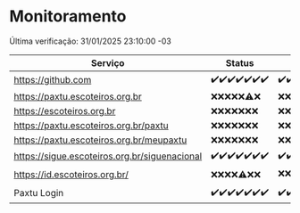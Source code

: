 # Monitoramento

Última verificação: 31/01/2025 23:10:00 -03

|Serviço|Status|Últimas 24h|
|---|---|---|
|https://github.com|<span title="2025-01-25: OK=23">✔️</span><span title="2025-01-26: OK=23">✔️</span><span title="2025-01-27: OK=23">✔️</span><span title="2025-01-28: OK=23">✔️</span><span title="2025-01-29: OK=23">✔️</span><span title="2025-01-30: OK=23">✔️</span><span title="2025-01-31: OK=2">✔️</span>|<span title="31/01/2025 00:09:00 -03 : 200">✔️</span><span title="31/01/2025 01:10:00 -03 : 200">✔️</span><span title="31/01/2025 02:08:00 -03 : 200">✔️</span><span title="31/01/2025 03:11:00 -03 : 200">✔️</span><span title="31/01/2025 04:07:00 -03 : 200">✔️</span><span title="31/01/2025 05:10:00 -03 : 200">✔️</span><span title="31/01/2025 06:08:00 -03 : 200">✔️</span><span title="31/01/2025 07:08:00 -03 : 200">✔️</span><span title="31/01/2025 08:06:00 -03 : 200">✔️</span><span title="31/01/2025 09:14:00 -03 : 200">✔️</span><span title="31/01/2025 10:14:00 -03 : 200">✔️</span><span title="31/01/2025 11:07:00 -03 : 200">✔️</span><span title="31/01/2025 12:07:00 -03 : 200">✔️</span><span title="31/01/2025 13:09:00 -03 : 200">✔️</span><span title="31/01/2025 14:07:00 -03 : 200">✔️</span><span title="31/01/2025 15:10:00 -03 : 200">✔️</span><span title="31/01/2025 16:06:00 -03 : 200">✔️</span><span title="31/01/2025 17:08:00 -03 : 200">✔️</span><span title="31/01/2025 18:07:00 -03 : 200">✔️</span><span title="31/01/2025 19:07:00 -03 : 200">✔️</span><span title="31/01/2025 20:07:00 -03 : 200">✔️</span><span title="31/01/2025 21:42:00 -03 : 200">✔️</span><span title="31/01/2025 23:10:00 -03 : 200">✔️</span>|
|https://paxtu.escoteiros.org.br|<span title="2025-01-25: Falhas=23">❌</span><span title="2025-01-26: Falhas=23">❌</span><span title="2025-01-27: Falhas=23">❌</span><span title="2025-01-28: Falhas=23">❌</span><span title="2025-01-29: Falhas=23">❌</span><span title="2025-01-30: OK=1, Falhas=22">⚠️</span><span title="2025-01-31: Falhas=2">❌</span>|<span title="31/01/2025 00:09:00 -03 : 403">❌</span><span title="31/01/2025 01:10:00 -03 : 403">❌</span><span title="31/01/2025 02:08:00 -03 : 403">❌</span><span title="31/01/2025 03:11:00 -03 : 403">❌</span><span title="31/01/2025 04:07:00 -03 : 403">❌</span><span title="31/01/2025 05:10:00 -03 : 403">❌</span><span title="31/01/2025 06:08:00 -03 : 403">❌</span><span title="31/01/2025 07:08:00 -03 : 403">❌</span><span title="31/01/2025 08:06:00 -03 : 403">❌</span><span title="31/01/2025 09:14:00 -03 : 403">❌</span><span title="31/01/2025 10:14:00 -03 : 403">❌</span><span title="31/01/2025 11:07:00 -03 : 403">❌</span><span title="31/01/2025 12:07:00 -03 : 403">❌</span><span title="31/01/2025 13:09:00 -03 : 403">❌</span><span title="31/01/2025 14:07:00 -03 : 403">❌</span><span title="31/01/2025 15:11:00 -03 : 403">❌</span><span title="31/01/2025 16:06:00 -03 : 403">❌</span><span title="31/01/2025 17:08:00 -03 : 403">❌</span><span title="31/01/2025 18:07:00 -03 : 403">❌</span><span title="31/01/2025 19:07:00 -03 : 403">❌</span><span title="31/01/2025 20:07:00 -03 : 403">❌</span><span title="31/01/2025 21:42:00 -03 : 403">❌</span><span title="31/01/2025 23:10:00 -03 : 403">❌</span>|
|https://escoteiros.org.br|<span title="2025-01-25: Falhas=23">❌</span><span title="2025-01-26: Falhas=23">❌</span><span title="2025-01-27: Falhas=23">❌</span><span title="2025-01-28: Falhas=23">❌</span><span title="2025-01-29: Falhas=23">❌</span><span title="2025-01-30: Falhas=23">❌</span><span title="2025-01-31: Falhas=2">❌</span>|<span title="31/01/2025 00:09:00 -03 : 403">❌</span><span title="31/01/2025 01:10:00 -03 : 403">❌</span><span title="31/01/2025 02:08:00 -03 : 403">❌</span><span title="31/01/2025 03:11:00 -03 : 403">❌</span><span title="31/01/2025 04:07:00 -03 : 403">❌</span><span title="31/01/2025 05:10:00 -03 : 403">❌</span><span title="31/01/2025 06:08:00 -03 : 403">❌</span><span title="31/01/2025 07:08:00 -03 : 403">❌</span><span title="31/01/2025 08:06:00 -03 : 403">❌</span><span title="31/01/2025 09:14:00 -03 : 403">❌</span><span title="31/01/2025 10:14:00 -03 : 403">❌</span><span title="31/01/2025 11:07:00 -03 : 403">❌</span><span title="31/01/2025 12:07:00 -03 : 403">❌</span><span title="31/01/2025 13:09:00 -03 : 403">❌</span><span title="31/01/2025 14:07:00 -03 : 403">❌</span><span title="31/01/2025 15:11:00 -03 : 403">❌</span><span title="31/01/2025 16:06:00 -03 : 403">❌</span><span title="31/01/2025 17:08:00 -03 : 403">❌</span><span title="31/01/2025 18:07:00 -03 : 403">❌</span><span title="31/01/2025 19:07:00 -03 : 403">❌</span><span title="31/01/2025 20:07:00 -03 : 403">❌</span><span title="31/01/2025 21:42:00 -03 : 403">❌</span><span title="31/01/2025 23:10:00 -03 : 403">❌</span>|
|https://paxtu.escoteiros.org.br/paxtu|<span title="2025-01-25: Falhas=23">❌</span><span title="2025-01-26: Falhas=23">❌</span><span title="2025-01-27: Falhas=23">❌</span><span title="2025-01-28: Falhas=23">❌</span><span title="2025-01-29: Falhas=23">❌</span><span title="2025-01-30: Falhas=23">❌</span><span title="2025-01-31: Falhas=2">❌</span>|<span title="31/01/2025 00:09:00 -03 : 403">❌</span><span title="31/01/2025 01:10:00 -03 : 403">❌</span><span title="31/01/2025 02:08:00 -03 : 403">❌</span><span title="31/01/2025 03:11:00 -03 : 403">❌</span><span title="31/01/2025 04:07:00 -03 : 403">❌</span><span title="31/01/2025 05:10:00 -03 : 403">❌</span><span title="31/01/2025 06:08:00 -03 : 403">❌</span><span title="31/01/2025 07:08:00 -03 : 403">❌</span><span title="31/01/2025 08:06:00 -03 : 403">❌</span><span title="31/01/2025 09:14:00 -03 : 403">❌</span><span title="31/01/2025 10:14:00 -03 : 403">❌</span><span title="31/01/2025 11:07:00 -03 : 403">❌</span><span title="31/01/2025 12:07:00 -03 : 403">❌</span><span title="31/01/2025 13:09:00 -03 : 403">❌</span><span title="31/01/2025 14:07:00 -03 : 403">❌</span><span title="31/01/2025 15:11:00 -03 : 403">❌</span><span title="31/01/2025 16:06:00 -03 : 403">❌</span><span title="31/01/2025 17:08:00 -03 : 403">❌</span><span title="31/01/2025 18:07:00 -03 : 403">❌</span><span title="31/01/2025 19:07:00 -03 : 403">❌</span><span title="31/01/2025 20:07:00 -03 : 403">❌</span><span title="31/01/2025 21:42:00 -03 : 403">❌</span><span title="31/01/2025 23:10:00 -03 : 403">❌</span>|
|https://paxtu.escoteiros.org.br/meupaxtu|<span title="2025-01-25: Falhas=23">❌</span><span title="2025-01-26: Falhas=23">❌</span><span title="2025-01-27: Falhas=23">❌</span><span title="2025-01-28: Falhas=23">❌</span><span title="2025-01-29: Falhas=23">❌</span><span title="2025-01-30: Falhas=23">❌</span><span title="2025-01-31: Falhas=2">❌</span>|<span title="31/01/2025 00:09:00 -03 : 403">❌</span><span title="31/01/2025 01:10:00 -03 : 403">❌</span><span title="31/01/2025 02:08:00 -03 : 403">❌</span><span title="31/01/2025 03:11:00 -03 : 403">❌</span><span title="31/01/2025 04:07:00 -03 : 403">❌</span><span title="31/01/2025 05:10:00 -03 : 403">❌</span><span title="31/01/2025 06:08:00 -03 : 403">❌</span><span title="31/01/2025 07:08:00 -03 : 403">❌</span><span title="31/01/2025 08:06:00 -03 : 403">❌</span><span title="31/01/2025 09:14:00 -03 : 403">❌</span><span title="31/01/2025 10:14:00 -03 : 403">❌</span><span title="31/01/2025 11:07:00 -03 : 403">❌</span><span title="31/01/2025 12:07:00 -03 : 403">❌</span><span title="31/01/2025 13:09:00 -03 : 403">❌</span><span title="31/01/2025 14:07:00 -03 : 403">❌</span><span title="31/01/2025 15:11:00 -03 : 403">❌</span><span title="31/01/2025 16:06:00 -03 : 403">❌</span><span title="31/01/2025 17:08:00 -03 : 403">❌</span><span title="31/01/2025 18:07:00 -03 : 403">❌</span><span title="31/01/2025 19:07:00 -03 : 403">❌</span><span title="31/01/2025 20:07:00 -03 : 403">❌</span><span title="31/01/2025 21:42:00 -03 : 403">❌</span><span title="31/01/2025 23:10:00 -03 : 403">❌</span>|
|https://sigue.escoteiros.org.br/siguenacional|<span title="2025-01-25: OK=23">✔️</span><span title="2025-01-26: OK=23">✔️</span><span title="2025-01-27: OK=23">✔️</span><span title="2025-01-28: OK=23">✔️</span><span title="2025-01-29: OK=23">✔️</span><span title="2025-01-30: OK=23">✔️</span><span title="2025-01-31: OK=2">✔️</span>|<span title="31/01/2025 00:09:00 -03 : 200">✔️</span><span title="31/01/2025 01:10:00 -03 : 200">✔️</span><span title="31/01/2025 02:08:00 -03 : 200">✔️</span><span title="31/01/2025 03:11:00 -03 : 200">✔️</span><span title="31/01/2025 04:07:00 -03 : 200">✔️</span><span title="31/01/2025 05:10:00 -03 : 200">✔️</span><span title="31/01/2025 06:08:00 -03 : 200">✔️</span><span title="31/01/2025 07:08:00 -03 : 200">✔️</span><span title="31/01/2025 08:06:00 -03 : 200">✔️</span><span title="31/01/2025 09:14:00 -03 : 200">✔️</span><span title="31/01/2025 10:14:00 -03 : 200">✔️</span><span title="31/01/2025 11:07:00 -03 : 200">✔️</span><span title="31/01/2025 12:07:00 -03 : 200">✔️</span><span title="31/01/2025 13:09:00 -03 : 200">✔️</span><span title="31/01/2025 14:07:00 -03 : 200">✔️</span><span title="31/01/2025 15:11:00 -03 : 200">✔️</span><span title="31/01/2025 16:06:00 -03 : 200">✔️</span><span title="31/01/2025 17:08:00 -03 : 200">✔️</span><span title="31/01/2025 18:07:00 -03 : 200">✔️</span><span title="31/01/2025 19:07:00 -03 : 200">✔️</span><span title="31/01/2025 20:07:00 -03 : 200">✔️</span><span title="31/01/2025 21:42:00 -03 : 200">✔️</span><span title="31/01/2025 23:10:00 -03 : 200">✔️</span>|
|https://id.escoteiros.org.br/|<span title="2025-01-25: Falhas=23">❌</span><span title="2025-01-26: Falhas=23">❌</span><span title="2025-01-27: Falhas=23">❌</span><span title="2025-01-28: Falhas=23">❌</span><span title="2025-01-29: OK=1, Falhas=22">⚠️</span><span title="2025-01-30: Falhas=23">❌</span><span title="2025-01-31: Falhas=2">❌</span>|<span title="31/01/2025 00:09:00 -03 : 403">❌</span><span title="31/01/2025 01:10:00 -03 : 403">❌</span><span title="31/01/2025 02:08:00 -03 : 403">❌</span><span title="31/01/2025 03:11:00 -03 : 403">❌</span><span title="31/01/2025 04:07:00 -03 : 403">❌</span><span title="31/01/2025 05:10:00 -03 : 403">❌</span><span title="31/01/2025 06:08:00 -03 : 403">❌</span><span title="31/01/2025 07:08:00 -03 : 403">❌</span><span title="31/01/2025 08:06:00 -03 : 403">❌</span><span title="31/01/2025 09:14:00 -03 : 403">❌</span><span title="31/01/2025 10:14:00 -03 : 403">❌</span><span title="31/01/2025 11:07:00 -03 : 403">❌</span><span title="31/01/2025 12:07:00 -03 : 200">✔️</span><span title="31/01/2025 13:09:00 -03 : 403">❌</span><span title="31/01/2025 14:07:00 -03 : 403">❌</span><span title="31/01/2025 15:11:00 -03 : 403">❌</span><span title="31/01/2025 16:06:00 -03 : 403">❌</span><span title="31/01/2025 17:08:00 -03 : 403">❌</span><span title="31/01/2025 18:07:00 -03 : 403">❌</span><span title="31/01/2025 19:07:00 -03 : 403">❌</span><span title="31/01/2025 20:07:00 -03 : 403">❌</span><span title="31/01/2025 21:42:00 -03 : 403">❌</span><span title="31/01/2025 23:10:00 -03 : 403">❌</span>|
|Paxtu Login|<span title="2025-01-25: OK=23">✔️</span><span title="2025-01-26: OK=23">✔️</span><span title="2025-01-27: OK=23">✔️</span><span title="2025-01-28: OK=23">✔️</span><span title="2025-01-29: OK=23">✔️</span><span title="2025-01-30: OK=23">✔️</span><span title="2025-01-31: OK=2">✔️</span>|<span title="31/01/2025 00:09:00 -03 : 200">✔️</span><span title="31/01/2025 01:10:00 -03 : 200">✔️</span><span title="31/01/2025 02:08:00 -03 : 200">✔️</span><span title="31/01/2025 03:11:00 -03 : 200">✔️</span><span title="31/01/2025 04:07:00 -03 : 200">✔️</span><span title="31/01/2025 05:10:00 -03 : 200">✔️</span><span title="31/01/2025 06:08:00 -03 : 200">✔️</span><span title="31/01/2025 07:08:00 -03 : 200">✔️</span><span title="31/01/2025 08:06:00 -03 : 200">✔️</span><span title="31/01/2025 09:14:00 -03 : 200">✔️</span><span title="31/01/2025 10:14:00 -03 : 200">✔️</span><span title="31/01/2025 11:07:00 -03 : 200">✔️</span><span title="31/01/2025 12:07:00 -03 : 200">✔️</span><span title="31/01/2025 13:09:00 -03 : 200">✔️</span><span title="31/01/2025 14:07:00 -03 : 200">✔️</span><span title="31/01/2025 15:11:00 -03 : 200">✔️</span><span title="31/01/2025 16:06:00 -03 : 200">✔️</span><span title="31/01/2025 17:08:00 -03 : 200">✔️</span><span title="31/01/2025 18:07:00 -03 : 200">✔️</span><span title="31/01/2025 19:07:00 -03 : 200">✔️</span><span title="31/01/2025 20:07:00 -03 : 200">✔️</span><span title="31/01/2025 21:42:00 -03 : 200">✔️</span><span title="31/01/2025 23:10:00 -03 : 200">✔️</span>|
